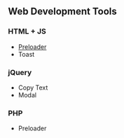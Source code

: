 ## Web Development Tools 

### HTML + JS
- [Preloader](https://github.com/learnwithfair/web-development-api/tree/main/HTML%2BCSS%2BJS/preloader-html)
- Toast

### jQuery
- Copy Text
- Modal

### PHP
- Preloader

